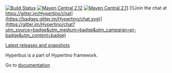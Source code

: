 [![Build Status](https://travis-ci.org/hypertino/hyperbus.svg)](https://travis-ci.org/hypertino/hyperbus)
[![Maven Central 2.12](https://maven-badges.herokuapp.com/maven-central/com.hypertino/hyperbus_2.12/badge.svg)](https://maven-badges.herokuapp.com/maven-central/com.hypertino/hyperbus_2.12)
[![Maven Central 2.11](https://maven-badges.herokuapp.com/maven-central/com.hypertino/hyperbus_2.11/badge.svg)](https://maven-badges.herokuapp.com/maven-central/com.hypertino/hyperbus_2.11)
[![Join the chat at https://gitter.im/Hypertino/chat](https://badges.gitter.im/Hypertino/chat.svg)](https://gitter.im/Hypertino/chat?utm_source=badge&utm_medium=badge&utm_campaign=pr-badge&utm_content=badge)

[ Latest releases and snapshots](https://oss.sonatype.org/#nexus-search;gav~com.hypertino~hyperbus*~~~)

Hyperbus is a part of Hypertino framework.

Go to [documentation](docs.hypertino.com)
